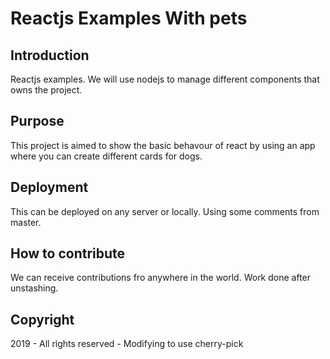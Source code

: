 # Reactjs Examples With pets

## Introduction
Reactjs examples. We will use nodejs to manage different components that owns the project.

## Purpose
This project is aimed to show the basic behavour of react by using an app where you can create different cards for dogs.


## Deployment
This can be deployed on any server or locally. Using some comments from master.


## How to contribute
We can receive contributions fro anywhere in the world. Work done after unstashing.

## Copyright
2019 - All rights reserved - Modifying to use cherry-pick


